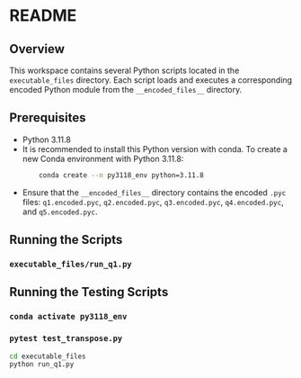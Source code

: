 # README

## Overview

This workspace contains several Python scripts located in the `executable_files` directory. Each script loads and executes a corresponding encoded Python module from the `__encoded_files__` directory.


## Prerequisites

- Python 3.11.8
- It is recommended to install this Python version with conda. To create a new Conda environment with Python 3.11.8:  
  ```sh
      conda create --n py3118_env python=3.11.8
- Ensure that the `__encoded_files__` directory contains the encoded `.pyc` files: `q1.encoded.pyc`, `q2.encoded.pyc`, `q3.encoded.pyc`, `q4.encoded.pyc`, and `q5.encoded.pyc`.

## Running the Scripts

### `executable_files/run_q1.py`

## Running the Testing Scripts

### `conda activate py3118_env`
### `pytest test_transpose.py`

```sh
cd executable_files
python run_q1.py
